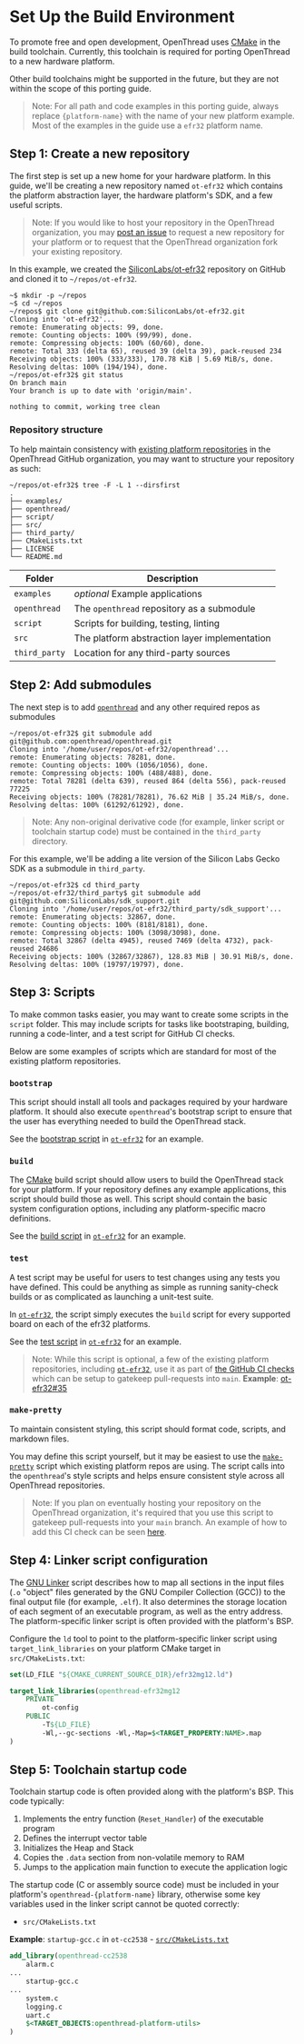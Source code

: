 # Set Up the Build Environment

To promote free and open development, OpenThread uses [CMake][cmake-homepage] in
the build toolchain. Currently, this toolchain is required for porting
OpenThread to a new hardware platform.

Other build toolchains might be supported in the future, but they are not within
the scope of this porting guide.

> Note: For all path and code examples in this porting guide, always replace
`{platform-name}` with the name of your new platform example. Most of the
examples in the guide use a `efr32` platform name.

[cmake-homepage]: https://cmake.org/

## Step 1: Create a new repository

The first step is set up a new home for your hardware platform. In this guide, we'll be creating a new repository named `ot-efr32` which contains the platform abstraction layer, the hardware platform's SDK, and a few useful scripts.

> Note: If you would like to host your repository in the OpenThread organization, you may [post an issue](https://github.com/openthread/openthread/issues/new/choose) to request a new repository for your platform or to request that the OpenThread organization fork your existing repository.

In this example, we created the [SiliconLabs/ot-efr32][silabs-ot-efr32] repository on GitHub and cloned it to `~/repos/ot-efr32`.

[silabs-ot-efr32]: https://github.com/SiliconLabs/ot-efr32

```shell
~$ mkdir -p ~/repos
~$ cd ~/repos
~/repos$ git clone git@github.com:SiliconLabs/ot-efr32.git
Cloning into 'ot-efr32'...
remote: Enumerating objects: 99, done.
remote: Counting objects: 100% (99/99), done.
remote: Compressing objects: 100% (60/60), done.
remote: Total 333 (delta 65), reused 39 (delta 39), pack-reused 234
Receiving objects: 100% (333/333), 170.78 KiB | 5.69 MiB/s, done.
Resolving deltas: 100% (194/194), done.
~/repos/ot-efr32$ git status
On branch main
Your branch is up to date with 'origin/main'.

nothing to commit, working tree clean
```

### Repository structure

To help maintain consistency with [existing platform repositories](https://github.com/openthread?q=ot-&type=&language=&sort=) in the OpenThread GitHub organization, you may want to structure your repository as such:

```shell
~/repos/ot-efr32$ tree -F -L 1 --dirsfirst
.
├── examples/
├── openthread/
├── script/
├── src/
├── third_party/
├── CMakeLists.txt
├── LICENSE
└── README.md
```

| Folder        | Description                                   |
| ------------- | --------------------------------------------- |
| `examples`    | _optional_ Example applications               |
| `openthread`  | The `openthread` repository as a submodule    |
| `script`      | Scripts for building, testing, linting        |
| `src`         | The platform abstraction layer implementation |
| `third_party` | Location for any third-party sources          |

## Step 2: Add submodules

The next step is to add [`openthread`](https://github.com/openthread/openthread) and any other required repos as submodules

```shell
~/repos/ot-efr32$ git submodule add git@github.com:openthread/openthread.git
Cloning into '/home/user/repos/ot-efr32/openthread'...
remote: Enumerating objects: 78281, done.
remote: Counting objects: 100% (1056/1056), done.
remote: Compressing objects: 100% (488/488), done.
remote: Total 78281 (delta 639), reused 864 (delta 556), pack-reused 77225
Receiving objects: 100% (78281/78281), 76.62 MiB | 35.24 MiB/s, done.
Resolving deltas: 100% (61292/61292), done.
```

> Note: Any non-original derivative code (for example, linker script or
toolchain startup code) must be contained in the `third_party` directory.

For this example, we'll be adding a lite version of the Silicon Labs Gecko SDK as a submodule in `third_party`.

```shell
~/repos/ot-efr32$ cd third_party
~/repos/ot-efr32/third_party$ git submodule add git@github.com:SiliconLabs/sdk_support.git
Cloning into '/home/user/repos/ot-efr32/third_party/sdk_support'...
remote: Enumerating objects: 32867, done.
remote: Counting objects: 100% (8181/8181), done.
remote: Compressing objects: 100% (3098/3098), done.
remote: Total 32867 (delta 4945), reused 7469 (delta 4732), pack-reused 24686
Receiving objects: 100% (32867/32867), 128.83 MiB | 30.91 MiB/s, done.
Resolving deltas: 100% (19797/19797), done.
```

## Step 3: Scripts

To make common tasks easier, you may want to create some scripts in the `script` folder. This may include scripts for tasks like bootstraping, building, running a code-linter, and a test script for GitHub CI checks.

Below are some examples of scripts which are standard for most of the existing platform repositories.

### `bootstrap`

This script should install all tools and packages required by your hardware platform. It should also execute `openthread`'s bootstrap script to ensure that the user has everything needed to build the OpenThread stack.

See the [bootstrap script][script-bootstrap] in [`ot-efr32`][silabs-ot-efr32] for an example.

[script-bootstrap]: https://github.com/openthread/ot-efr32/blob/main/script/bootstrap

### `build`

The [CMake][cmake-homepage] build script should allow users to build the OpenThread stack for your platform. If your repository defines any example applications, this script should build those as well. This script should contain the basic system configuration options, including any platform-specific macro definitions.

See the [build script][script-build] in [`ot-efr32`][silabs-ot-efr32] for an example.

[script-build]: https://github.com/openthread/ot-efr32/blob/main/script/build

### `test`

A test script may be useful for users to test changes using any tests you have defined. This could be anything as simple as running sanity-check builds or as complicated as launching a unit-test suite.

In [`ot-efr32`][silabs-ot-efr32], the script simply executes the `build` script for every supported board on each of the efr32 platforms.

See the [test script][script-test] in [`ot-efr32`][silabs-ot-efr32] for an example.

[script-test]: https://github.com/openthread/ot-efr32/blob/main/script/test

> Note: While this script is optional, a few of the existing platform repositories, including [`ot-efr32`][silabs-ot-efr32], use it as part of [the GitHub CI checks](https://github.com/openthread/ot-efr32/blob/859f50e515e0ab9840064302f6bfbeaf9e9cbd0d/.github/workflows/build.yml#L105) which can be setup to gatekeep pull-requests into `main`. **Example**: [ot-efr32#35](https://github.com/openthread/ot-efr32/pull/35/checks)

### `make-pretty`

[script-make-pretty]: https://github.com/openthread/ot-efr32/blob/main/script/make-pretty

To maintain consistent styling, this script should format code, scripts, and markdown files.

You may define this script yourself, but it may be easiest to use the [`make-pretty`][script-make-pretty] script which existing platform repos are using. The script calls into the `openthread`'s style scripts and helps ensure consistent style across all OpenThread repositories.

> Note: If you plan on eventually hosting your repository on the OpenThread organization, it's required that you use this script to gatekeep pull-requests into your `main` branch. An example of how to add this CI check can be seen [here](https://github.com/openthread/ot-efr32/blob/859f50e515e0ab9840064302f6bfbeaf9e9cbd0d/.github/workflows/build.yml#L49-L63).

## Step 4: Linker script configuration

The [GNU Linker](http://www.ece.ufrgs.br/~fetter/eng04476/manuals/ld.pdf) script
describes how to map all sections in the input files (`.o` "object" files
generated by the GNU Compiler Collection (GCC)) to the final output file (for
example, `.elf`). It also determines the storage location of each segment of an
executable program, as well as the entry address. The platform-specific linker
script is often provided with the platform's BSP.

Configure the `ld` tool to point to the platform-specific linker script using
`target_link_libraries` on your platform CMake target in `src/CMakeLists.txt`:

```cmake
set(LD_FILE "${CMAKE_CURRENT_SOURCE_DIR}/efr32mg12.ld")

target_link_libraries(openthread-efr32mg12
    PRIVATE
        ot-config
    PUBLIC
        -T${LD_FILE}
        -Wl,--gc-sections -Wl,-Map=$<TARGET_PROPERTY:NAME>.map
)

```

## Step 5: Toolchain startup code

Toolchain startup code is often provided along with the platform's BSP. This
code typically:

1.  Implements the entry function (`Reset_Handler`) of the executable program
1.  Defines the interrupt vector table
1.  Initializes the Heap and Stack
1.  Copies the `.data` section from non-volatile memory to RAM
1.  Jumps to the application main function to execute the application logic

The startup code (C or assembly source code) must be included in your platform's
`openthread-{platform-name}` library, otherwise some key variables used in the linker
script cannot be quoted correctly:

- `src/CMakeLists.txt`

**Example**: `startup-gcc.c` in `ot-cc2538` - [`src/CMakeLists.txt`](https://github.com/openthread/ot-cc2538/blob/4328e18faaaebe9b3151e0ba2b999ba9464f11bb/src/CMakeLists.txt#L36)

```cmake
add_library(openthread-cc2538
    alarm.c
...
    startup-gcc.c
...
    system.c
    logging.c
    uart.c
    $<TARGET_OBJECTS:openthread-platform-utils>
)
```

